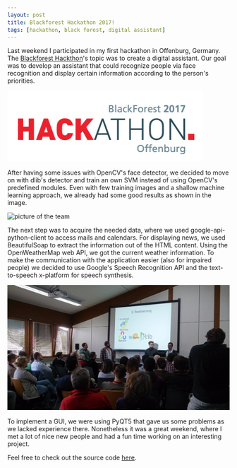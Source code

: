 ```yaml
---
layout: post
title: Blackforest Hackathon 2017!
tags: [hackathon, black forest, digital assistant]
---
```


Last weekend I participated in my first hackathon in Offenburg, Germany. The [Blackforest Hackthon](http://www.blackforest-hackathon.com)'s topic was to create a digital assistant. Our goal was to develop an assistant that could recognize people via face recognition and display certain information according to the person's priorities.

![black forest hackathon 2017](/img/bfh.png)

After having some issues with OpenCV's face detector, we decided to move on with dlib's detector and train an own SVM instead of using OpenCV's predefined modules. Even with few training images and a shallow machine learning approach, we already had some good results as shown in the image.

![picture of the team](https://img1.picload.org/image/dgccigci/bildschirmfoto2017-10-08um02.2.png)

The next step was to acquire the needed data, where we used google-api-python-client to access mails and calendars. For displaying news, we used BeautifulSoap to extract the information out of the HTML content. Using the OpenWeatherMap web API, we got the current weather information. To make the communication with the application easier (also for impaired people) we decided to use Google's Speech Recognition API and the text-to-speech x-platform for speech synthesis.

![our team presenting](/img/blackforesthackathon.jpeg)

To implement a GUI, we were using PyQT5 that gave us some problems as we lacked experience there. Nonetheless it was a great weekend, where I met a lot of nice new people and had a fun time working on an interesting project.

Feel free to check out the source code [here](https://github.com/manu183/BlackForestHackathon).